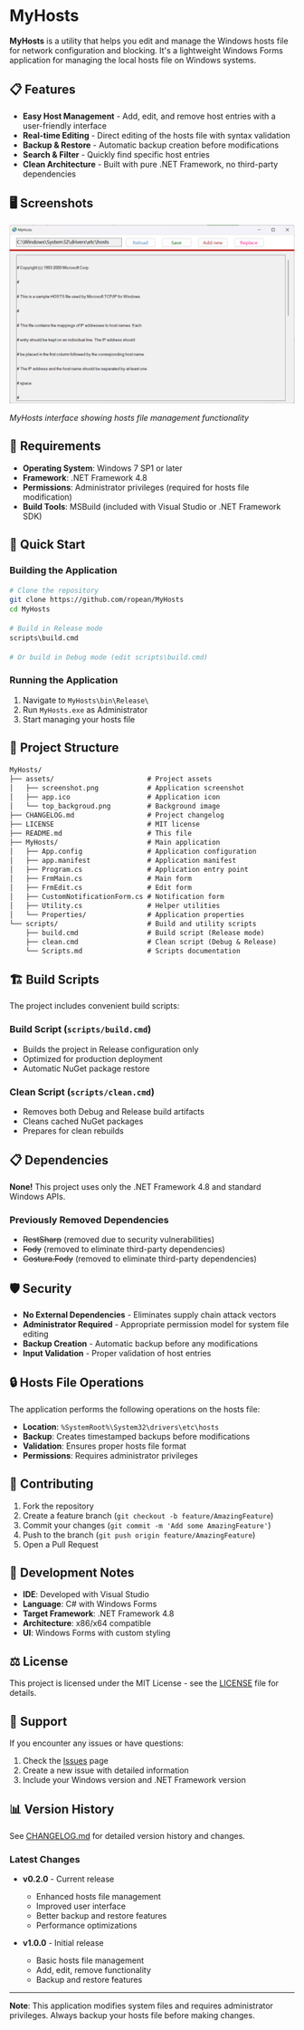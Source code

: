 # MyHosts

**MyHosts** is a utility that helps you edit and manage the Windows hosts file for network configuration and blocking. It's a lightweight Windows Forms application for managing the local hosts file on Windows systems.

## 📋 Features

- **Easy Host Management** - Add, edit, and remove host entries with a user-friendly interface
- **Real-time Editing** - Direct editing of the hosts file with syntax validation
- **Backup & Restore** - Automatic backup creation before modifications
- **Search & Filter** - Quickly find specific host entries
- **Clean Architecture** - Built with pure .NET Framework, no third-party dependencies

## 🖥️ Screenshots

![MyHosts Application](assets/screenshot.png)

_MyHosts interface showing hosts file management functionality_

## 🔧 Requirements

- **Operating System**: Windows 7 SP1 or later
- **Framework**: .NET Framework 4.8
- **Permissions**: Administrator privileges (required for hosts file modification)
- **Build Tools**: MSBuild (included with Visual Studio or .NET Framework SDK)

## 🚀 Quick Start

### Building the Application

```bash
# Clone the repository
git clone https://github.com/ropean/MyHosts
cd MyHosts

# Build in Release mode
scripts\build.cmd

# Or build in Debug mode (edit scripts\build.cmd)
```

### Running the Application

1. Navigate to `MyHosts\bin\Release\`
2. Run `MyHosts.exe` as Administrator
3. Start managing your hosts file

## 📁 Project Structure

```
MyHosts/
├── assets/                       # Project assets
│   ├── screenshot.png            # Application screenshot
│   ├── app.ico                   # Application icon
│   └── top_backgroud.png         # Background image
├── CHANGELOG.md                  # Project changelog
├── LICENSE                       # MIT license
├── README.md                     # This file
├── MyHosts/                      # Main application
│   ├── App.config                # Application configuration
│   ├── app.manifest              # Application manifest
│   ├── Program.cs                # Application entry point
│   ├── FrmMain.cs                # Main form
│   ├── FrmEdit.cs                # Edit form
│   ├── CustomNotificationForm.cs # Notification form
│   ├── Utility.cs                # Helper utilities
│   └── Properties/               # Application properties
└── scripts/                      # Build and utility scripts
    ├── build.cmd                 # Build script (Release mode)
    ├── clean.cmd                 # Clean script (Debug & Release)
    └── Scripts.md                # Scripts documentation
```

## 🏗️ Build Scripts

The project includes convenient build scripts:

### Build Script (`scripts/build.cmd`)

- Builds the project in Release configuration only
- Optimized for production deployment
- Automatic NuGet package restore

### Clean Script (`scripts/clean.cmd`)

- Removes both Debug and Release build artifacts
- Cleans cached NuGet packages
- Prepares for clean rebuilds

## 📋 Dependencies

**None!** This project uses only the .NET Framework 4.8 and standard Windows APIs.

### Previously Removed Dependencies

- ~~RestSharp~~ (removed due to security vulnerabilities)
- ~~Fody~~ (removed to eliminate third-party dependencies)
- ~~Costura.Fody~~ (removed to eliminate third-party dependencies)

## 🛡️ Security

- **No External Dependencies** - Eliminates supply chain attack vectors
- **Administrator Required** - Appropriate permission model for system file editing
- **Backup Creation** - Automatic backup before any modifications
- **Input Validation** - Proper validation of host entries

## 🔒 Hosts File Operations

The application performs the following operations on the hosts file:

- **Location**: `%SystemRoot%\System32\drivers\etc\hosts`
- **Backup**: Creates timestamped backups before modifications
- **Validation**: Ensures proper hosts file format
- **Permissions**: Requires administrator privileges

## 🤝 Contributing

1. Fork the repository
2. Create a feature branch (`git checkout -b feature/AmazingFeature`)
3. Commit your changes (`git commit -m 'Add some AmazingFeature'`)
4. Push to the branch (`git push origin feature/AmazingFeature`)
5. Open a Pull Request

## 📝 Development Notes

- **IDE**: Developed with Visual Studio
- **Language**: C# with Windows Forms
- **Target Framework**: .NET Framework 4.8
- **Architecture**: x86/x64 compatible
- **UI**: Windows Forms with custom styling

## ⚖️ License

This project is licensed under the MIT License - see the [LICENSE](LICENSE) file for details.

## 🙋 Support

If you encounter any issues or have questions:

1. Check the [Issues](https://github.com/ropean/MyHosts/issues) page
2. Create a new issue with detailed information
3. Include your Windows version and .NET Framework version

## 📊 Version History

See [CHANGELOG.md](CHANGELOG.md) for detailed version history and changes.

### Latest Changes

- **v0.2.0** - Current release

  - Enhanced hosts file management
  - Improved user interface
  - Better backup and restore features
  - Performance optimizations

- **v1.0.0** - Initial release
  - Basic hosts file management
  - Add, edit, remove functionality
  - Backup and restore features

---

**Note**: This application modifies system files and requires administrator privileges. Always backup your hosts file before making changes.
